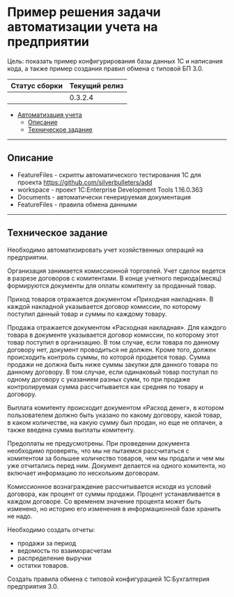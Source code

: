 <a id="markdown-portfolio-1c-" name="portfolio-1c-"></a>
# Пример решения задачи автоматизации учета на предприятии
Цель: показать пример конфигурирования базы данных 1С и написания кода, а также пример создания правил обмена с типовой БП 3.0.

| Статус сборки | Текущий релиз |
|---------------|---------------|
|               |    0.3.2.4    |

<!-- TOC insertAnchor:true -->
- [Автоматизация учета](#portfolio-1c-)
	- [Описание](#описание)
	- [Техническое задание](#техническое-задание)
<!-- /TOC -->


----
<a id="markdown-описание" name="описание"></a>
## Описание
* FeatureFiles - скрипты автоматического тестирования 1С для проекта https://github.com/silverbulleters/add
* workspace - проект 1C:Enterprise Development Tools 1.16.0.363
* Documents - автоматически генерируемая документация
* FeatureFiles - правила обмена данными

----
<a id="markdown-техническое-задание" name="техническое-задание"></a>
## Техническое задание

Необходимо автоматизировать учет хозяйственных операций на предприятии.

Организация занимается комиссионной торговлей. Учет сделок ведется в разрезе договоров с комитентами. В конце учетного периода(месяц) формируются документы для оплаты комитенту за проданный товар.

Приход товаров отражается документом «Приходная накладная». В каждой накладной указывается договор комиссии, по которому поступил данный товар и суммы по каждому товару.

Продажа отражается документом «Расходная накладная». Для каждого товара в документе указывается договор комиссии, по которому этот товар поступил в организацию. В том случае, если товара по данному договору нет, документ проводиться не должен. Кроме того, должен происходить контроль суммы, по которой продается товар. Сумма продажи не должна быть ниже суммы закупки для данного товара по данному договору. В том случае, если одинаковый товар поступал по одному договору с указанием разных сумм, то при продаже контролируемая сумма рассчитывается как средняя по товару и договору.

Выплата комитенту происходит документом «Расход денег», в котором пользователем должно быть указано по какому договору, какой товар, в каком количестве, на какую сумму был продан, но еще не оплачен, а также введена сумма выплаты комитенту.

Предоплаты не предусмотрены. При проведении документа необходимо проверять, что мы не пытаемся рассчитаться с комитентом за большее количество товаров, чем мы продали и чем мы уже отчитались перед ним. Документ делается на одного комитента, но включает информацию по нескольким договорам.

Комиссионное вознаграждение рассчитывается исходя из условий договора, как процент от суммы продажи. Процент устанавливается в каждом договоре. Со временем значение процента может быть изменено, но историю его изменения в информационной базе хранить не надо.

Необходимо создать отчеты:
+ продажи за период
+ ведомость по взаиморасчетам
+ распределение выручки
+ остатки товаров.

Создать правила обмена с типовой конфигурацией 1С:Бухгалтерия предприятия 3.0.
